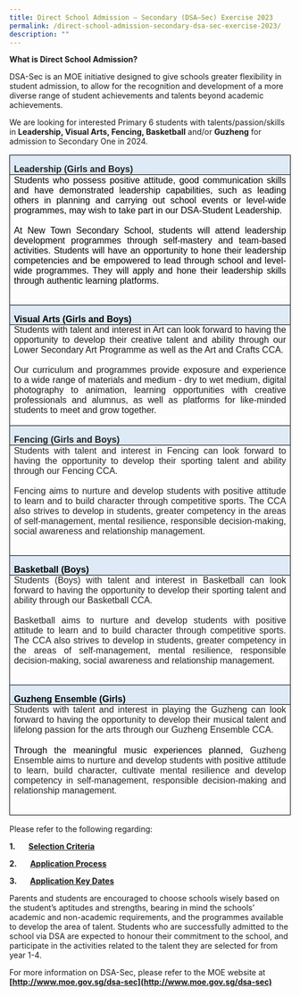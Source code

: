 ```yaml
---
title: Direct School Admission – Secondary (DSA–Sec) Exercise 2023
permalink: /direct-school-admission-secondary-dsa-sec-exercise-2023/
description: ""
---
```

<!-- /\* Font Definitions \*/ @font-face {font-family:"Cambria Math"; panose-1:2 4 5 3 5 4 6 3 2 4; mso-font-charset:0; mso-generic-font-family:roman; mso-font-pitch:variable; mso-font-signature:-536869121 1107305727 33554432 0 415 0;} @font-face {font-family:Calibri; panose-1:2 15 5 2 2 2 4 3 2 4; mso-font-charset:0; mso-generic-font-family:swiss; mso-font-pitch:variable; mso-font-signature:-469750017 -1073732485 9 0 511 0;} @font-face {font-family:"Source Sans Pro"; mso-font-alt:Arial; mso-font-charset:0; mso-generic-font-family:swiss; mso-font-pitch:variable; mso-font-signature:1610613495 33554433 0 0 415 0;} @font-face {font-family:Times; panose-1:2 2 6 3 5 4 5 2 3 4; mso-font-charset:0; mso-generic-font-family:roman; mso-font-pitch:variable; mso-font-signature:-536858881 -1073711013 9 0 511 0;} /\* Style Definitions \*/ p.MsoNormal, li.MsoNormal, div.MsoNormal {mso-style-unhide:no; mso-style-qformat:yes; mso-style-parent:""; margin-top:0cm; margin-right:0cm; margin-bottom:10.0pt; margin-left:0cm; line-height:115%; mso-pagination:widow-orphan; font-size:11.0pt; font-family:"Calibri",sans-serif; mso-fareast-font-family:Calibri; mso-bidi-font-family:"Times New Roman"; mso-ansi-language:EN-SG; mso-fareast-language:EN-US; mso-bidi-language:AR-SA;} a:link, span.MsoHyperlink {mso-style-priority:99; mso-style-parent:""; color:blue; text-decoration:underline; text-underline:single;} a:visited, span.MsoHyperlinkFollowed {mso-style-noshow:yes; mso-style-priority:99; color:#954F72; mso-themecolor:followedhyperlink; text-decoration:underline; text-underline:single;} p {mso-style-priority:99; mso-style-unhide:no; margin:0cm; mso-para-margin-top:.01gd; mso-para-margin-right:0cm; mso-para-margin-bottom:.01gd; mso-para-margin-left:0cm; mso-pagination:widow-orphan; font-size:10.0pt; font-family:"Times",serif; mso-fareast-font-family:Calibri; mso-bidi-font-family:"Times New Roman"; mso-fareast-language:EN-US; mso-bidi-language:AR-SA;} .MsoChpDefault {mso-style-type:export-only; mso-default-props:yes; font-size:10.0pt; mso-ansi-font-size:10.0pt; mso-bidi-font-size:10.0pt; font-family:"Calibri",sans-serif; mso-ascii-font-family:Calibri; mso-fareast-font-family:Calibri; mso-hansi-font-family:Calibri;} @page WordSection1 {size:612.0pt 792.0pt; margin:72.0pt 72.0pt 72.0pt 72.0pt; mso-header-margin:36.0pt; mso-footer-margin:36.0pt; mso-paper-source:0;} div.WordSection1 {page:WordSection1;} /\* List Definitions \*/ @list l0 {mso-list-id:921139809; mso-list-type:hybrid; mso-list-template-ids:515818140 67698703 67698713 67698715 67698703 67698713 67698715 67698703 67698713 67698715;} @list l0:level1 {mso-level-tab-stop:none; mso-level-number-position:left; text-indent:-18.0pt;} @list l0:level2 {mso-level-number-format:alpha-lower; mso-level-tab-stop:none; mso-level-number-position:left; text-indent:-18.0pt;} @list l0:level3 {mso-level-number-format:roman-lower; mso-level-tab-stop:none; mso-level-number-position:right; text-indent:-9.0pt;} @list l0:level4 {mso-level-tab-stop:none; mso-level-number-position:left; text-indent:-18.0pt;} @list l0:level5 {mso-level-number-format:alpha-lower; mso-level-tab-stop:none; mso-level-number-position:left; text-indent:-18.0pt;} @list l0:level6 {mso-level-number-format:roman-lower; mso-level-tab-stop:none; mso-level-number-position:right; text-indent:-9.0pt;} @list l0:level7 {mso-level-tab-stop:none; mso-level-number-position:left; text-indent:-18.0pt;} @list l0:level8 {mso-level-number-format:alpha-lower; mso-level-tab-stop:none; mso-level-number-position:left; text-indent:-18.0pt;} @list l0:level9 {mso-level-number-format:roman-lower; mso-level-tab-stop:none; mso-level-number-position:right; text-indent:-9.0pt;} ol {margin-bottom:0cm;} ul {margin-bottom:0cm;} -->

**What is Direct School Admission?**

DSA-Sec is an MOE initiative designed to give schools greater flexibility in student admission, to allow for the recognition and development of a more diverse range of student achievements and talents beyond academic achievements.

We are looking for interested Primary 6 students with talents/passion/skills in **Leadership, Visual Arts, Fencing, Basketball** and/or **Guzheng** for admission to Secondary One in 2024.

<table class="MsoNormalTable" border="1" cellspacing="0" cellpadding="0" style="border-collapse:collapse;border:none;mso-border-alt:solid windowtext .5pt;
 mso-yfti-tbllook:1184;mso-padding-alt:0cm 5.4pt 0cm 5.4pt;mso-border-insideh:
 .5pt solid windowtext;mso-border-insidev:.5pt solid windowtext"><tbody><tr style="mso-yfti-irow:0;mso-yfti-firstrow:yes"><td width="616" valign="top" style="width:462.1pt;border:solid windowtext 1.0pt;
  mso-border-alt:solid windowtext .5pt;background:#DEEAF6;padding:0cm 5.4pt 0cm 5.4pt"><p class="MsoNormal" style="margin-bottom:0cm;text-align:justify;line-height:
  normal;mso-layout-grid-align:none;text-autospace:none"><b><span lang="EN-SG" style="font-size:12.0pt;font-family:&quot;Source Sans Pro&quot;,sans-serif;mso-bidi-font-family:
  Arial;color:#222222">Leadership (Girls and Boys)</span></b><span style="font-size:12.0pt;font-family:&quot;Source Sans Pro&quot;,sans-serif;mso-bidi-font-family:
  Arial;mso-ansi-language:EN-US"></span></p></td></tr><tr style="mso-yfti-irow:1"><td width="616" valign="top" style="width:462.1pt;border:solid windowtext 1.0pt;
  border-top:none;mso-border-top-alt:solid windowtext .5pt;mso-border-alt:solid windowtext .5pt;
  padding:0cm 5.4pt 0cm 5.4pt"><p class="MsoNormal" style="margin-top:.1pt;margin-right:0cm;margin-bottom:
  .1pt;margin-left:0cm;mso-para-margin-top:.01gd;mso-para-margin-right:0cm;
  mso-para-margin-bottom:.01gd;mso-para-margin-left:0cm;text-align:justify;
  line-height:normal;background:white"><span style="font-size:12.0pt;
  font-family:&quot;Source Sans Pro&quot;,sans-serif;mso-bidi-font-family:Arial;
  color:black;mso-color-alt:windowtext;mso-ansi-language:EN-US">Students who possess positive attitude, good communication skills and have demonstrated leadership capabilities, such as leading others in planning and carrying out school events or level-wide programmes, may wish to take part in our DSA-Student Leadership.</span><span style="font-size:12.0pt;font-family:&quot;Source Sans Pro&quot;,sans-serif;
  mso-bidi-font-family:Arial;mso-ansi-language:EN-US;mso-fareast-language:ZH-CN"></span></p><p class="MsoNormal" style="margin-top:.1pt;margin-right:0cm;margin-bottom:
  .1pt;margin-left:0cm;mso-para-margin-top:.01gd;mso-para-margin-right:0cm;
  mso-para-margin-bottom:.01gd;mso-para-margin-left:0cm;text-align:justify;
  line-height:normal;background:white"><span style="font-size:12.0pt;
  font-family:&quot;Source Sans Pro&quot;,sans-serif;mso-bidi-font-family:Arial;
  mso-ansi-language:EN-US">&nbsp;</span></p><p class="MsoNormal" style="margin-top:.1pt;margin-right:0cm;margin-bottom:
  .1pt;margin-left:0cm;mso-para-margin-top:.01gd;mso-para-margin-right:0cm;
  mso-para-margin-bottom:.01gd;mso-para-margin-left:0cm;text-align:justify;
  line-height:normal;background:white"><span style="font-size:12.0pt;
  font-family:&quot;Source Sans Pro&quot;,sans-serif;mso-bidi-font-family:Arial;
  color:black;mso-color-alt:windowtext;mso-ansi-language:EN-US">At New Town Secondary School, students will attend leadership development programmes through self-mastery and team-based activities.&nbsp;Students will have an opportunity to hone their leadership competencies and be empowered to lead through school and level-wide programmes. They will apply and hone their leadership skills through authentic learning platforms.</span><span style="font-size:12.0pt;font-family:&quot;Source Sans Pro&quot;,sans-serif;mso-bidi-font-family:
  Arial;mso-ansi-language:EN-US"></span></p><p class="MsoNormal" style="margin-bottom:0cm;text-align:justify;line-height:
  normal;mso-layout-grid-align:none;text-autospace:none"><span style="font-size:12.0pt;font-family:&quot;Source Sans Pro&quot;,sans-serif;mso-bidi-font-family:
  Arial;mso-ansi-language:EN-US">&nbsp;</span></p></td></tr><tr style="mso-yfti-irow:2"><td width="616" valign="top" style="width:462.1pt;border:solid windowtext 1.0pt;
  border-top:none;mso-border-top-alt:solid windowtext .5pt;mso-border-alt:solid windowtext .5pt;
  background:#DEEAF6;padding:0cm 5.4pt 0cm 5.4pt"><p class="MsoNormal" style="margin-bottom:0cm;text-align:justify;line-height:
  normal;mso-layout-grid-align:none;text-autospace:none"><b><span style="font-size:12.0pt;font-family:&quot;Source Sans Pro&quot;,sans-serif;mso-bidi-font-family:
  Arial;color:black;mso-color-alt:windowtext;mso-ansi-language:EN-US">Visual Arts (Girls and Boys)</span></b><b><span style="font-size:12.0pt;font-family:
  &quot;Source Sans Pro&quot;,sans-serif;mso-bidi-font-family:Arial;mso-ansi-language:
  EN-US"></span></b></p></td></tr><tr style="mso-yfti-irow:3"><td width="616" valign="top" style="width:462.1pt;border:solid windowtext 1.0pt;
  border-top:none;mso-border-top-alt:solid windowtext .5pt;mso-border-alt:solid windowtext .5pt;
  padding:0cm 5.4pt 0cm 5.4pt"><p class="MsoNormal" style="margin-top:.1pt;margin-right:0cm;margin-bottom:
  .1pt;margin-left:0cm;mso-para-margin-top:.01gd;mso-para-margin-right:0cm;
  mso-para-margin-bottom:.01gd;mso-para-margin-left:0cm;text-align:justify;
  line-height:normal"><span style="font-size:12.0pt;font-family:&quot;Source Sans Pro&quot;,sans-serif;
  mso-bidi-font-family:Arial;mso-ansi-language:EN-US">Students with talent and interest in Art can look forward to having the opportunity to develop their creative talent and ability through our Lower Secondary Art Programme as well as the Art and Crafts CCA.&nbsp;</span></p><p class="MsoNormal" style="margin-top:.1pt;margin-right:0cm;margin-bottom:
  .1pt;margin-left:0cm;mso-para-margin-top:.01gd;mso-para-margin-right:0cm;
  mso-para-margin-bottom:.01gd;mso-para-margin-left:0cm;text-align:justify;
  line-height:normal"><span style="font-size:12.0pt;font-family:&quot;Source Sans Pro&quot;,sans-serif;
  mso-bidi-font-family:Arial;mso-ansi-language:EN-US;mso-fareast-language:ZH-CN;
  mso-bidi-language:TA">&nbsp;</span></p><p class="MsoNormal" style="margin-top:.1pt;margin-right:0cm;margin-bottom:
  .1pt;margin-left:0cm;mso-para-margin-top:.01gd;mso-para-margin-right:0cm;
  mso-para-margin-bottom:.01gd;mso-para-margin-left:0cm;text-align:justify;
  line-height:normal"><span style="font-size:12.0pt;font-family:&quot;Source Sans Pro&quot;,sans-serif;
  mso-bidi-font-family:Arial;mso-ansi-language:EN-US">Our curriculum and programmes provide exposure&nbsp;and experience to a wide range of materials and medium - dry to wet medium, digital photography to animation, learning opportunities with creative professionals and alumnus, as well as platforms for like-minded students to meet and grow together.&nbsp;</span></p><p class="MsoNormal" style="margin-top:.1pt;margin-right:0cm;margin-bottom:
  .1pt;margin-left:0cm;mso-para-margin-top:.01gd;mso-para-margin-right:0cm;
  mso-para-margin-bottom:.01gd;mso-para-margin-left:0cm;text-align:justify;
  line-height:normal;background:white"><span style="font-size:12.0pt;
  font-family:&quot;Source Sans Pro&quot;,sans-serif;mso-bidi-font-family:Arial;
  mso-ansi-language:EN-US">&nbsp;</span></p></td></tr><tr style="mso-yfti-irow:4"><td width="616" valign="top" style="width:462.1pt;border:solid windowtext 1.0pt;
  border-top:none;mso-border-top-alt:solid windowtext .5pt;mso-border-alt:solid windowtext .5pt;
  background:#DEEAF6;padding:0cm 5.4pt 0cm 5.4pt"><p class="MsoNormal" style="margin-bottom:0cm;text-align:justify;line-height:
  normal;mso-layout-grid-align:none;text-autospace:none"><b><span lang="EN-SG" style="font-size:12.0pt;font-family:&quot;Source Sans Pro&quot;,sans-serif;mso-bidi-font-family:
  Arial;color:#222222">Fencing (Girls and Boys)</span></b><span style="font-size:12.0pt;font-family:&quot;Source Sans Pro&quot;,sans-serif;mso-bidi-font-family:
  Arial;mso-ansi-language:EN-US"></span></p></td></tr><tr style="mso-yfti-irow:5"><td width="616" valign="top" style="width:462.1pt;border:solid windowtext 1.0pt;
  border-top:none;mso-border-top-alt:solid windowtext .5pt;mso-border-alt:solid windowtext .5pt;
  padding:0cm 5.4pt 0cm 5.4pt"><p class="MsoNormal" style="margin-top:.1pt;margin-right:0cm;margin-bottom:
  .1pt;margin-left:0cm;mso-para-margin-top:.01gd;mso-para-margin-right:0cm;
  mso-para-margin-bottom:.01gd;mso-para-margin-left:0cm;text-align:justify;
  line-height:normal;background:white"><span style="font-size:12.0pt;
  font-family:&quot;Source Sans Pro&quot;,sans-serif;mso-bidi-font-family:Arial;
  color:#222222;mso-ansi-language:EN-US">Students with talent and interest in Fencing can look forward to having the opportunity to develop their sporting talent and ability through our Fencing CCA.<span style="mso-spacerun:yes">&nbsp;</span></span></p><p class="MsoNormal" style="margin-top:.1pt;margin-right:0cm;margin-bottom:
  .1pt;margin-left:0cm;mso-para-margin-top:.01gd;mso-para-margin-right:0cm;
  mso-para-margin-bottom:.01gd;mso-para-margin-left:0cm;text-align:justify;
  line-height:normal;background:white"><span style="font-size:12.0pt;
  font-family:&quot;Source Sans Pro&quot;,sans-serif;mso-bidi-font-family:Arial;
  color:#222222;mso-ansi-language:EN-US">&nbsp;</span></p><p class="MsoNormal" style="margin-top:.1pt;margin-right:0cm;margin-bottom:
  .1pt;margin-left:0cm;mso-para-margin-top:.01gd;mso-para-margin-right:0cm;
  mso-para-margin-bottom:.01gd;mso-para-margin-left:0cm;text-align:justify;
  line-height:normal;background:white"><span style="font-size:12.0pt;
  font-family:&quot;Source Sans Pro&quot;,sans-serif;mso-bidi-font-family:Arial;
  color:#222222;mso-ansi-language:EN-US">Fencing aims to nurture and develop students with positive attitude to learn and to build character through competitive sports. The CCA also strives to develop in students, greater competency in the areas of self-management, mental resilience, responsible decision-making, social awareness and relationship management.</span></p><p class="MsoNormal" style="margin-bottom:0cm;text-align:justify;line-height:
  normal;mso-layout-grid-align:none;text-autospace:none"><span style="font-size:12.0pt;font-family:&quot;Source Sans Pro&quot;,sans-serif;mso-bidi-font-family:
  Arial;mso-ansi-language:EN-US">&nbsp;</span></p></td></tr><tr style="mso-yfti-irow:6"><td width="616" valign="top" style="width:462.1pt;border:solid windowtext 1.0pt;
  border-top:none;mso-border-top-alt:solid windowtext .5pt;mso-border-alt:solid windowtext .5pt;
  background:#DEEAF6;padding:0cm 5.4pt 0cm 5.4pt"><p class="MsoNormal" style="margin-bottom:0cm;text-align:justify;line-height:
  normal;mso-layout-grid-align:none;text-autospace:none"><b><span style="font-size:12.0pt;font-family:&quot;Source Sans Pro&quot;,sans-serif;mso-bidi-font-family:
  Arial;color:black;mso-color-alt:windowtext;mso-ansi-language:EN-US">Basketball (Boys)</span></b><b><span style="font-size:12.0pt;font-family:&quot;Source Sans Pro&quot;,sans-serif;
  mso-bidi-font-family:Arial;mso-ansi-language:EN-US"></span></b></p></td></tr><tr style="mso-yfti-irow:7"><td width="616" valign="top" style="width:462.1pt;border:solid windowtext 1.0pt;
  border-top:none;mso-border-top-alt:solid windowtext .5pt;mso-border-alt:solid windowtext .5pt;
  padding:0cm 5.4pt 0cm 5.4pt"><p class="MsoNormal" style="margin-top:.1pt;margin-right:0cm;margin-bottom:
  .1pt;margin-left:0cm;mso-para-margin-top:.01gd;mso-para-margin-right:0cm;
  mso-para-margin-bottom:.01gd;mso-para-margin-left:0cm;text-align:justify;
  line-height:normal;background:white"><span style="font-size:12.0pt;
  font-family:&quot;Source Sans Pro&quot;,sans-serif;mso-bidi-font-family:Arial;
  color:#222222;mso-ansi-language:EN-US">Students (Boys) with talent and interest in Basketball can look forward to having the opportunity to develop their sporting talent and ability through our Basketball CCA.<span style="mso-spacerun:yes">&nbsp;</span></span></p><p class="MsoNormal" style="margin-top:.1pt;margin-right:0cm;margin-bottom:
  .1pt;margin-left:0cm;mso-para-margin-top:.01gd;mso-para-margin-right:0cm;
  mso-para-margin-bottom:.01gd;mso-para-margin-left:0cm;text-align:justify;
  line-height:normal;background:white"><span style="font-size:12.0pt;
  font-family:&quot;Source Sans Pro&quot;,sans-serif;mso-bidi-font-family:Arial;
  color:#222222;mso-ansi-language:EN-US">&nbsp;</span></p><p class="MsoNormal" style="margin-top:.1pt;margin-right:0cm;margin-bottom:
  .1pt;margin-left:0cm;mso-para-margin-top:.01gd;mso-para-margin-right:0cm;
  mso-para-margin-bottom:.01gd;mso-para-margin-left:0cm;text-align:justify;
  line-height:normal;background:white"><span style="font-size:12.0pt;
  font-family:&quot;Source Sans Pro&quot;,sans-serif;mso-bidi-font-family:Arial;
  color:#222222;mso-ansi-language:EN-US">Basketball aims to nurture and develop students with positive attitude to learn and to build character through competitive sports. The CCA also strives to develop in students, greater competency in the areas of self-management, mental resilience, responsible decision-making, social awareness and relationship management.</span></p><p class="MsoNormal" style="margin-bottom:0cm;text-align:justify;line-height:
  normal;mso-layout-grid-align:none;text-autospace:none"><span style="font-size:12.0pt;font-family:&quot;Source Sans Pro&quot;,sans-serif;mso-bidi-font-family:
  Arial;mso-ansi-language:EN-US">&nbsp;</span></p></td></tr><tr style="mso-yfti-irow:8"><td width="616" valign="top" style="width:462.1pt;border:solid windowtext 1.0pt;
  border-top:none;mso-border-top-alt:solid windowtext .5pt;mso-border-alt:solid windowtext .5pt;
  background:#DEEAF6;padding:0cm 5.4pt 0cm 5.4pt"><p class="MsoNormal" style="margin-bottom:0cm;text-align:justify;line-height:
  normal;mso-layout-grid-align:none;text-autospace:none"><b><span style="font-size:12.0pt;font-family:&quot;Source Sans Pro&quot;,sans-serif;mso-bidi-font-family:
  Arial;color:black;mso-color-alt:windowtext;mso-ansi-language:EN-US">Guzheng Ensemble (Girls)</span></b><b><span style="font-size:12.0pt;font-family:&quot;Source Sans Pro&quot;,sans-serif;
  mso-bidi-font-family:Arial;mso-ansi-language:EN-US"></span></b></p></td></tr><tr style="mso-yfti-irow:9;mso-yfti-lastrow:yes"><td width="616" valign="top" style="width:462.1pt;border:solid windowtext 1.0pt;
  border-top:none;mso-border-top-alt:solid windowtext .5pt;mso-border-alt:solid windowtext .5pt;
  padding:0cm 5.4pt 0cm 5.4pt"><p class="MsoNormal" style="margin-top:.1pt;margin-right:0cm;margin-bottom:
  .1pt;margin-left:0cm;mso-para-margin-top:.01gd;mso-para-margin-right:0cm;
  mso-para-margin-bottom:.01gd;mso-para-margin-left:0cm;text-align:justify;
  line-height:normal;background:white"><span style="font-size:12.0pt;
  font-family:&quot;Source Sans Pro&quot;,sans-serif;mso-bidi-font-family:Arial;
  color:#222222;mso-ansi-language:EN-US">Students with talent and interest in playing the Guzheng can look forward to having the opportunity to develop their musical talent and lifelong passion for the arts through our Guzheng Ensemble CCA.<span style="mso-spacerun:yes">&nbsp;</span></span></p><p class="MsoNormal" style="margin-top:.1pt;margin-right:0cm;margin-bottom:
  .1pt;margin-left:0cm;mso-para-margin-top:.01gd;mso-para-margin-right:0cm;
  mso-para-margin-bottom:.01gd;mso-para-margin-left:0cm;text-align:justify;
  line-height:normal;background:white"><span style="font-size:12.0pt;
  font-family:&quot;Source Sans Pro&quot;,sans-serif;mso-bidi-font-family:Arial;
  color:#222222;mso-ansi-language:EN-US">&nbsp;</span></p><p class="MsoNormal" style="margin-top:.1pt;margin-right:0cm;margin-bottom:
  .1pt;margin-left:0cm;mso-para-margin-top:.01gd;mso-para-margin-right:0cm;
  mso-para-margin-bottom:.01gd;mso-para-margin-left:0cm;text-align:justify;
  line-height:normal;background:white"><span style="font-size:12.0pt;
  font-family:&quot;Source Sans Pro&quot;,sans-serif;mso-bidi-font-family:Arial;
  color:black;mso-color-alt:windowtext;mso-ansi-language:EN-US">Through the meaningful music experiences planned, </span><span style="font-size:12.0pt;
  font-family:&quot;Source Sans Pro&quot;,sans-serif;mso-bidi-font-family:Arial;
  color:#222222;mso-ansi-language:EN-US">Guzheng Ensemble aims to nurture and develop students with positive attitude to learn, build character, cultivate mental resilience and develop competency in self-management, responsible decision-making and relationship management.</span></p><p class="MsoNormal" style="margin-bottom:0cm;text-align:justify;line-height:
  normal;mso-layout-grid-align:none;text-autospace:none"><span style="font-size:12.0pt;font-family:&quot;Source Sans Pro&quot;,sans-serif;mso-bidi-font-family:
  Arial;mso-ansi-language:EN-US">&nbsp;</span></p></td></tr></tbody></table>

Please refer to the following regarding:

**1.**&nbsp;&nbsp;&nbsp;&nbsp;&nbsp; **[Selection Criteria](https://www.newtownsec.moe.edu.sg/direct-school-admission-secondary-dsa-sec-exercise-2023/selection-criteria/)**

**2.**&nbsp;&nbsp;&nbsp;&nbsp;&nbsp; **[Application Process](https://www.newtownsec.moe.edu.sg/direct-school-admission-secondary-dsa-sec-exercise-2023/application-process/)**

**3.**&nbsp;&nbsp;&nbsp;&nbsp;&nbsp; **[Application Key Dates](https://www.newtownsec.moe.edu.sg/direct-school-admission-secondary-dsa-sec-exercise-2023/application-key-dates/)**

Parents and students are encouraged to choose schools wisely based on the student’s aptitudes and strengths, bearing in mind the schools’ academic and non-academic requirements, and the programmes available to develop the area of talent. Students who are successfully admitted to the school via DSA are expected to honour their commitment to the school, and participate in the activities related to the talent they are selected for from year 1-4.

For more information on DSA-Sec, please refer to the MOE website at **[http://www.moe.gov.sg/dsa-sec](http://www.moe.gov.sg/dsa-sec)**